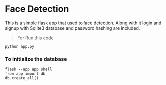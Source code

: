 # Face Detection
This is a simple flask app that used to face detection. Along with it login and signup with Sqlite3 database and password hashing are included.

>For Run this code

```
python app.py
```

### To initialize the database
```
flask --app app shell
from app import db
db.create_all()
```
